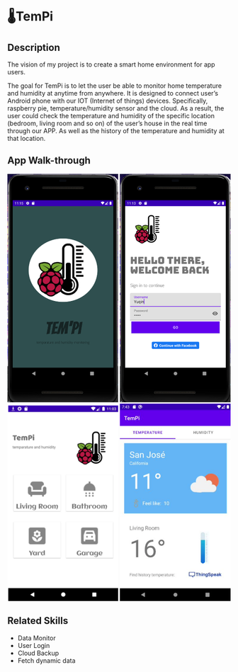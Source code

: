 
# 🌡️TemPi


## Description
The vision of my project is to create a smart home environment for app users. 

The goal for TemPi is to let the user be able to monitor home temperature and humidity at anytime from anywhere.
It  is designed to connect user’s Android phone with our IOT (Internet of things) devices. Specifically, raspberry pie, temperature/humidity sensor and the cloud. As a result, the user could check the temperature and humidity of the specific location (bedroom, living room and so on) of the user’s house in the real time through our APP. As well as the history of the temperature and humidity at that location.

## App Walk-through
<center class="half"> 
    <img src="load.png" width = "250">
    <img src="login.png" width = "250">
</center>
<center class="half"> 
    <img src="position.png" width = "250">
    <img src="temp.png" width = "250">
</center>

## Related Skills
* Data Monitor
* User Login
* Cloud Backup
* Fetch dynamic data
